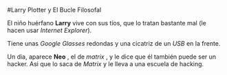 #Larry Plotter y El Bucle Filosofal

El niño huérfano **Larry** vive con sus tíos, que lo tratan bastante mal
(le hacen usar *Internet Explorer*).

Tiene unas *Google Glasses* redondas y una cicatriz de un *USB* en la frente.

Un dia, aparece **Neo** , el de *matrix* , y le dice que él también puede ser un hacker.
Asi que lo saca de *Matrix* y le lleva a una escuela de hacking.

